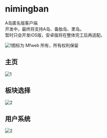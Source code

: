 # nimingban
A岛匿名版客户端  
开发中，最终将支持A岛、备胎岛、里岛。  
暂时只会开发iOS版，安卓版将在整体完工后再适配。  


![1](https://mimage.mfweb.top/blog/2019/01/logo60pt.png)图标为 Mfweb 所有，所有权利保留   
## 主页
![1](https://mimage.mfweb.top/blog/2019/01/pink-1.png)   
## 板块选择
![2](https://mimage.mfweb.top/blog/2019/01/pink-2.png)   
## 用户系统
![2](https://mimage.mfweb.top/blog/2019/01/pink-3.png)   